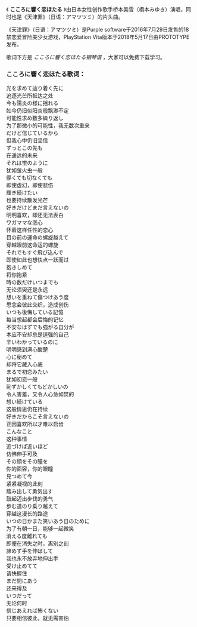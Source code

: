 

《 **こころに響く恋ほたる** 》由日本女性创作歌手桥本美雪（橋本みゆき）演唱，同时也是《天津罪》（日语：アマツツミ）的片头曲。

《天津罪》（日语：アマツツミ）是Purple software于2016年7月29日发售的18禁恋爱冒险美少女游戏，PlayStation
Vita版本于2018年5月17日由PROTOTYPE发布。

歌词下方是 _こころに響く恋ほたる钢琴谱_ ，大家可以免费下载学习。

### こころに響く恋ほたる歌词：

光を求めて辿り着く先に  
追逐光芒所抵达之处  
今も陽炎の様に揺れる  
如今仍旧似阳炎般飘渺不定  
可能性求め数多繰り返し  
为了那微小的可能性，我无数次重来  
だけど信じているから  
但我心中仍旧坚信  
ずっとこの先も  
在遥远的未来  
それは蛍のように  
犹如萤火虫一般  
儚くても切なくても  
即使虚幻，即使悲伤  
輝き続けたい  
也要持续散发光芒  
好きだけどまだ言えないの  
明明喜欢，却还无法表白  
ワガママな恋心  
怀着这样任性的恋心  
目の前の運命の螺旋越えて  
穿越眼前这命运的螺旋  
それでもすぐ飛び込んで  
即使如此也想快点一跃而过  
抱きしめて  
将你抱紧  
時の数だけいつまでも  
无论须臾还是永远  
想いを重ねて傷つけあう度  
思念会彼此交织，造成创伤  
いつも後悔している記憶  
每当想起都会后悔的记忆  
不安なはずでも強がる自分が  
本应不安却总是逞强的自己  
辛いわかっているのに  
明明感到满心酸楚  
心に秘めて  
却将它藏入心底  
まるで初恋みたい  
犹如初恋一般  
恥ずかしくてもどかしいの  
令人害羞，又令人心急如焚的  
想い続けている  
这般情思仍在持续  
好きだからこそ言えないの  
正因喜欢所以才难以启齿  
こんなこと  
这种事情  
近づけば近いほど  
仿佛伸手可及  
その顔をその瞳を  
你的面容，你的眼瞳  
見つめて今  
紧紧凝视的此刻  
踏み出して勇気出す  
鼓起迈出步伐的勇气  
歩む道のり乗り越えて  
穿越这漫长的路途  
いつの日かまた笑いあう日のために  
为了有朝一日，能够一起微笑  
消える度離れても  
即便在消失之时，离别之刻  
諦めず手を伸ばして  
我也永不放弃地伸出手  
受け止めてて  
请快握住  
まだ間にあう  
还来得及  
いつだって  
无论何时  
信じあえれば怖くない  
只要相信彼此，就无需害怕

